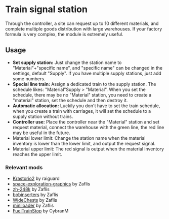 
# Train signal station

Through the controller, a site can request up to 10 different materials, and complete multiple goods distribution with large warehouses.
If your factory formula is very complex, the module is extremely useful.

## Usage

- **Set supply station:** Just change the station name to "Material"+"specific name", and "specific name" can be changed in the settings, default "Supply".
If you have multiple supply stations, just add some numbers.
- **Special line train:** Assign a dedicated train to the supply station. The schedule likes: "Material"Supply > "Material".
When you set the schedule, there may be no "Material" station, you need to create a "material" station, set the schedule and then destroy it.
- **Automatic allocation:** Luckily you don't have to set the train schedule, when you create a train with carriages, it will set the schedule to a supply station without trains.
- **Controller use:** Place the controller near the "Material" station and set request material, connect the warehouse with the green line, the red line may be useful in the future.
- Material lower limit: Change the station name when the material inventory is lower than the lower limit, and output the request signal.
- Material upper limit: The red signal is output when the material inventory reaches the upper limit.

### Relevant mods

- [Krastorio2](https://mods.factorio.com/mod/RecipeBook) by raiguard
- [space-exploration-graphics](https://mods.factorio.com/mod/VehicleSnap) by Zaflis
- [zh-248k](https://mods.factorio.com/mod/VehicleSnap) by Zaflis
- [bobinserters](https://mods.factorio.com/mod/VehicleSnap) by Zaflis
- [WideChests](https://mods.factorio.com/mod/VehicleSnap) by Zaflis
- [miniloader](https://mods.factorio.com/mod/VehicleSnap) by Zaflis
- [FuelTrainStop](https://mods.factorio.com/mod/ArmouredBiters) by CybranM